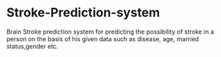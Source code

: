 # Stroke-Prediction-system
Brain Stroke prediction system for predicting the possibility of stroke in a person on the basis of his given data such as disease, age, married status,gender etc.
